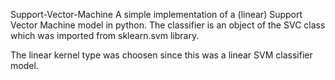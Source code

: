 Support-Vector-Machine
A simple implementation of a (linear) Support Vector Machine model in python. The classifier is an object of the SVC class which was imported from sklearn.svm library.

The linear kernel type was choosen since this was a linear SVM classifier model.
